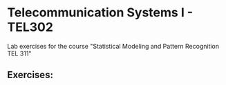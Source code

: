 # Telecommunication Systems I - TEL302

Lab exercises for the course "Statistical Modeling and Pattern Recognition TEL 311"

## Exercises:

